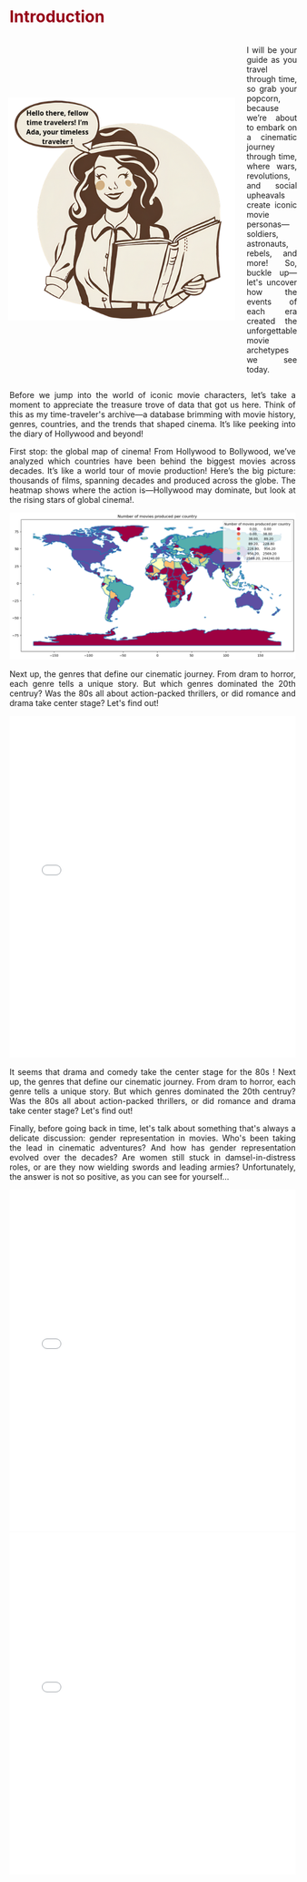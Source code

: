 <h1 style="color: #960018;">Introduction</h1>

<div style="display: flex; align-items: center; justify-content: center;">
    <div style="flex: 0 0 auto; margin-right: 20px;">
        <img src="/assets/img/ada_dessin.png" alt="Ada" style="max-width: 400px;">
    </div>
    <div style="flex: 1;">
        <p style="text-align: justify;">
        I will be your guide as you travel through time, so grab your popcorn, because we’re about to embark on a cinematic journey through time, where wars, revolutions, and social upheavals create iconic movie personas—soldiers, astronauts, rebels, and more! So, buckle up—let's uncover how the events of each era created the unforgettable movie archetypes we see today.
        </p>
    </div>
</div>


<p style="text-align: justify;">
Before we jump into the world of iconic movie characters, let’s take a moment to appreciate the treasure trove of data that got us here. Think of this as my time-traveler's archive—a database brimming with movie history, genres, countries, and the trends that shaped cinema. It’s like peeking into the diary of Hollywood and beyond!
</p>

<p style="text-align: justify;">
First stop: the global map of cinema! From Hollywood to Bollywood, we’ve analyzed which countries have been behind the biggest movies across decades. It’s like a world tour of movie production! Here’s the big picture: thousands of films, spanning decades and produced across the globe. The heatmap shows where the action is—Hollywood may dominate, but look at the rising stars of global cinema!.
</p>

<div style="text-align: center;">
    <img src="/assets/img/world_map.png" alt="World map">
</div>

<p style="text-align: justify;">
Next up, the genres that define our cinematic journey. From dram to horror, each genre tells a unique story. But which genres dominated the 20th centruy? Was the 80s all about action-packed thrillers, or did romance and drama take center stage? Let's find out!
</p>

<div style="text-align: center;">
    <iframe src="/markdown_files/genres_evolution_decades.html" width="100%" height="600px" frameborder="0"></iframe>
</div>

<p style="text-align: justify;">
It seems that drama and comedy take the center stage for the 80s ! Next up, the genres that define our cinematic journey. From dram to horror, each genre tells a unique story. But which genres dominated the 20th centruy? Was the 80s all about action-packed thrillers, or did romance and drama take center stage? Let's find out!
</p>

<p style="text-align: justify;">
Finally, before going back in time, let's talk about something that's always a delicate discussion: gender representation in movies. Who's been taking the lead in cinematic adventures? And how has gender representation evolved over the decades? Are women still stuck in damsel-in-distress roles, or are they now wielding swords and leading armies? Unfortunately, the answer is not so positive, as you can see for yourself...
</p>

<div style="text-align: center;">
    <iframe src="/markdown_files/gendres_evolution_decades.html" width="100%" height="600px" frameborder="0"></iframe>
</div>


<div style="text-align: center;">
    <iframe src="/markdown_files/evolution_gender_per_genre_decades.html" width="100%" height="600px" frameborder="0"></iframe>
</div>


